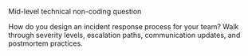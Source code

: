 Mid-level technical non-coding question

How do you design an incident response process for your team? Walk through severity levels, escalation paths, communication updates, and postmortem practices.
